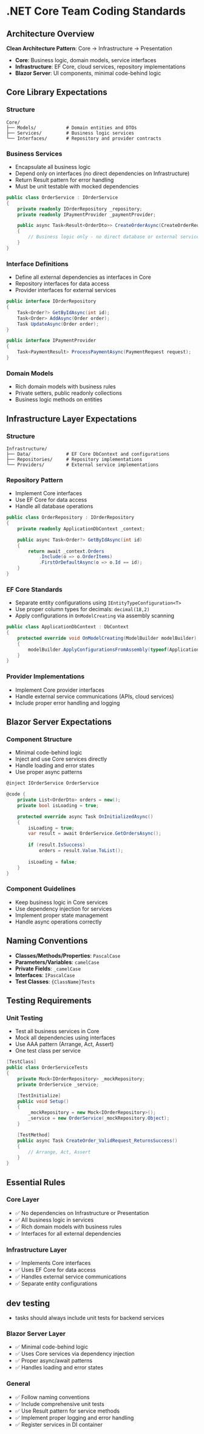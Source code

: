 # .NET Core Team Coding Standards

## Architecture Overview

**Clean Architecture Pattern**: Core → Infrastructure → Presentation
- **Core**: Business logic, domain models, service interfaces
- **Infrastructure**: EF Core, cloud services, repository implementations  
- **Blazor Server**: UI components, minimal code-behind logic

## Core Library Expectations

### Structure
```
Core/
├── Models/           # Domain entities and DTOs
├── Services/         # Business logic services
└── Interfaces/       # Repository and provider contracts
```

### Business Services
- Encapsulate all business logic
- Depend only on interfaces (no direct dependencies on Infrastructure)
- Return Result<T> pattern for error handling
- Must be unit testable with mocked dependencies

```csharp
public class OrderService : IOrderService
{
    private readonly IOrderRepository _repository;
    private readonly IPaymentProvider _paymentProvider;

    public async Task<Result<OrderDto>> CreateOrderAsync(CreateOrderRequest request)
    {
        // Business logic only - no direct database or external service calls
    }
}
```

### Interface Definitions
- Define all external dependencies as interfaces in Core
- Repository interfaces for data access
- Provider interfaces for external services

```csharp
public interface IOrderRepository
{
    Task<Order?> GetByIdAsync(int id);
    Task<Order> AddAsync(Order order);
    Task UpdateAsync(Order order);
}

public interface IPaymentProvider
{
    Task<PaymentResult> ProcessPaymentAsync(PaymentRequest request);
}
```

### Domain Models
- Rich domain models with business rules
- Private setters, public readonly collections
- Business logic methods on entities

## Infrastructure Layer Expectations

### Structure
```
Infrastructure/
├── Data/             # EF Core DbContext and configurations
├── Repositories/     # Repository implementations
└── Providers/        # External service implementations
```

### Repository Pattern
- Implement Core interfaces
- Use EF Core for data access
- Handle all database operations

```csharp
public class OrderRepository : IOrderRepository
{
    private readonly ApplicationDbContext _context;

    public async Task<Order?> GetByIdAsync(int id)
    {
        return await _context.Orders
            .Include(o => o.OrderItems)
            .FirstOrDefaultAsync(o => o.Id == id);
    }
}
```

### EF Core Standards
- Separate entity configurations using `IEntityTypeConfiguration<T>`
- Use proper column types for decimals: `decimal(18,2)`
- Apply configurations in `OnModelCreating` via assembly scanning

```csharp
public class ApplicationDbContext : DbContext
{
    protected override void OnModelCreating(ModelBuilder modelBuilder)
    {
        modelBuilder.ApplyConfigurationsFromAssembly(typeof(ApplicationDbContext).Assembly);
    }
}
```

### Provider Implementations
- Implement Core provider interfaces
- Handle external service communications (APIs, cloud services)
- Include proper error handling and logging

## Blazor Server Expectations

### Component Structure
- Minimal code-behind logic
- Inject and use Core services directly
- Handle loading and error states
- Use proper async patterns

```csharp
@inject IOrderService OrderService

@code {
    private List<OrderDto> orders = new();
    private bool isLoading = true;

    protected override async Task OnInitializedAsync()
    {
        isLoading = true;
        var result = await OrderService.GetOrdersAsync();
        
        if (result.IsSuccess)
            orders = result.Value.ToList();
            
        isLoading = false;
    }
}
```

### Component Guidelines
- Keep business logic in Core services
- Use dependency injection for services
- Implement proper state management
- Handle async operations correctly

## Naming Conventions

- **Classes/Methods/Properties**: `PascalCase`
- **Parameters/Variables**: `camelCase`  
- **Private Fields**: `_camelCase`
- **Interfaces**: `IPascalCase`
- **Test Classes**: `{ClassName}Tests`

## Testing Requirements

### Unit Testing
- Test all business services in Core
- Mock all dependencies using interfaces
- Use AAA pattern (Arrange, Act, Assert)
- One test class per service

```csharp
[TestClass]
public class OrderServiceTests
{
    private Mock<IOrderRepository> _mockRepository;
    private OrderService _service;

    [TestInitialize]
    public void Setup()
    {
        _mockRepository = new Mock<IOrderRepository>();
        _service = new OrderService(_mockRepository.Object);
    }

    [TestMethod]
    public async Task CreateOrder_ValidRequest_ReturnsSuccess()
    {
        // Arrange, Act, Assert
    }
}
```

## Essential Rules

### Core Layer
- ✅ No dependencies on Infrastructure or Presentation
- ✅ All business logic in services
- ✅ Rich domain models with business rules
- ✅ Interfaces for all external dependencies

### Infrastructure Layer
- ✅ Implements Core interfaces
- ✅ Uses EF Core for data access
- ✅ Handles external service communications
- ✅ Separate entity configurations

## dev testing
- tasks should always include unit tests for backend services

### Blazor Server Layer  
- ✅ Minimal code-behind logic
- ✅ Uses Core services via dependency injection
- ✅ Proper async/await patterns
- ✅ Handles loading and error states

### General
- ✅ Follow naming conventions
- ✅ Include comprehensive unit tests
- ✅ Use Result<T> pattern for service methods
- ✅ Implement proper logging and error handling
- ✅ Register services in DI container
